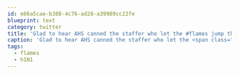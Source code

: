 ```yaml
---
id: e86a5cae-b388-4c76-ad28-a39989cc22fe
blueprint: text
category: twitter
title: 'Glad to hear AHS canned the staffer who let the #flames jump the #h1N1 queue. Illustrates how stupid this whole thing has become'
caption: 'Glad to hear AHS canned the staffer who let the <span class="hashtag hashtag_local">#<a href="http://tweettemp.darylchymko.ca/?tag=flames">flames</a> jump the <span class="hashtag hashtag_local">#<a href="http://tweettemp.darylchymko.ca/?tag=h1n1">h1N1</a> queue. Illustrates how stupid this whole thing has become'
tags:
  - flames
  - h1N1
---
```

